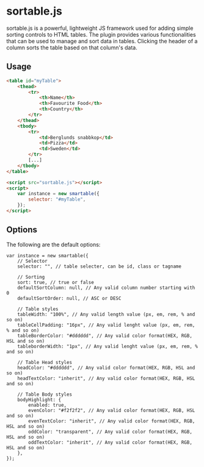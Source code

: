 # sortable.js

sortable.js is a powerful, lightweight JS framework used for adding simple sorting controls to HTML tables. The plugin provides various functionalities that can be used to manage and sort data in tables. Clicking the header of a column sorts the table based on that column's data.

## Usage

```HTML
<table id="myTable">
    <thead>
        <tr>
            <th>Name</th>
            <th>Favourite Food</th>
            <th>Country</th>
        </tr>
    </thead>
    <tbody>
        <tr>
            <td>Berglunds snabbkop</td>
            <td>Pizza</td>
            <td>Sweden</td>
        </tr>
        [...]
    </tbody>
</table>

<script src="sortable.js"></script>
<script>
    var instance = new smartable({
        selector: "#myTable",
    });
</script>
```

## Options

The following are the default options:

```JS
var instance = new smartable({
    // Selector
    selector: "", // table selecter, can be id, class or tagname

    // Sorting
    sort: true, // true or false
    defaultSortColumn: null, // Any valid column number starting with 0
    defaultSortOrder: null, // ASC or DESC

    // Table styles
    tableWidth: "100%", // Any valid length value (px, em, rem, % and so on)
    tableCellPadding: "16px", // Any valid lenght value (px, em, rem, % and so on)
    tableBorderColor: "#dddddd", // Any valid color format(HEX, RGB, HSL and so on)
    tableborderWidth: "1px", // Any valid lenght value (px, em, rem, % and so on)

    // Table Head styles
    headColor: "#dddddd", // Any valid color format(HEX, RGB, HSL and so on)
    headTextColor: "inherit", // Any valid color format(HEX, RGB, HSL and so on)

    // Table Body styles
    bodyHighlight: {
        enabled: true,
        evenColor: "#f2f2f2", // Any valid color format(HEX, RGB, HSL and so on)
        evenTextColor: "inherit", // Any valid color format(HEX, RGB, HSL and so on)
        oddColor: "transparent", // Any valid color format(HEX, RGB, HSL and so on)
        oddTextColor: "inherit", // Any valid color format(HEX, RGB, HSL and so on)
    },
});
```
